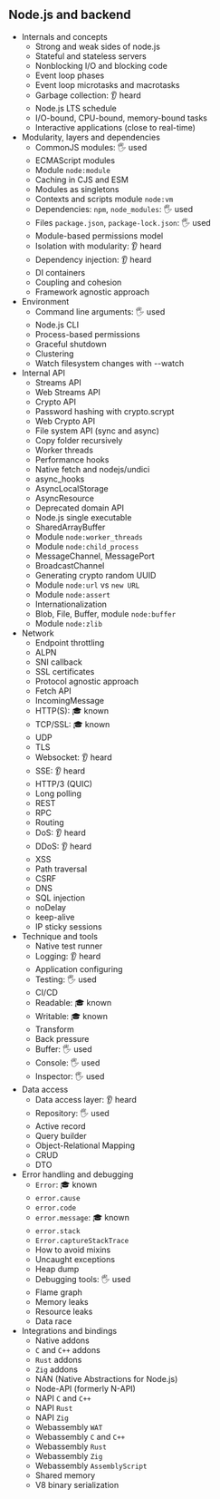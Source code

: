 ## Node.js and backend

- Internals and concepts
  - Strong and weak sides of node.js
  - Stateful and stateless servers
  - Nonblocking I/O and blocking code
  - Event loop phases
  - Event loop microtasks and macrotasks
  - Garbage collection: 👂 heard
  - Node.js LTS schedule
  - I/O-bound, CPU-bound, memory-bound tasks
  - Interactive applications (close to real-time)
- Modularity, layers and dependencies
  - CommonJS modules: 🖐️ used
  - ECMAScript modules
  - Module `node:module`
  - Caching in CJS and ESM
  - Modules as singletons
  - Contexts and scripts module `node:vm`
  - Dependencies: `npm`, `node_modules`: 🖐️ used
  - Files `package.json`, `package-lock.json`: 🖐️ used
  - Module-based permissions model
  - Isolation with modularity: 👂 heard
  - Dependency injection: 👂 heard
  - DI containers
  - Coupling and cohesion
  - Framework agnostic approach
- Environment
  - Command line arguments: 🖐️ used
  - Node.js CLI
  - Process-based permissions
  - Graceful shutdown
  - Clustering
  - Watch filesystem changes with --watch
- Internal API
  - Streams API
  - Web Streams API
  - Crypto API
  - Password hashing with crypto.scrypt
  - Web Crypto API
  - File system API (sync and async)
  - Copy folder recursively
  - Worker threads
  - Performance hooks
  - Native fetch and nodejs/undici
  - async_hooks
  - AsyncLocalStorage
  - AsyncResource
  - Deprecated domain API
  - Node.js single executable
  - SharedArrayBuffer
  - Module `node:worker_threads`
  - Module `node:child_process`
  - MessageChannel, MessagePort
  - BroadcastChannel
  - Generating crypto random UUID
  - Module `node:url` vs `new URL`
  - Module `node:assert`
  - Internationalization
  - Blob, File, Buffer, module `node:buffer`
  - Module `node:zlib`
- Network
  - Endpoint throttling
  - ALPN
  - SNI callback
  - SSL certificates
  - Protocol agnostic approach
  - Fetch API
  - IncomingMessage
  - HTTP(S): 🎓 known
  - TCP/SSL: 🎓 known
  - UDP
  - TLS
  - Websocket: 👂 heard
  - SSE: 👂 heard
  - HTTP/3 (QUIC)
  - Long polling
  - REST
  - RPC
  - Routing
  - DoS: 👂 heard
  - DDoS: 👂 heard
  - XSS
  - Path traversal
  - CSRF
  - DNS
  - SQL injection
  - noDelay
  - keep-alive
  - IP sticky sessions
- Technique and tools
  - Native test runner
  - Logging: 👂 heard
  - Application configuring
  - Testing: 🖐️ used
  - CI/CD
  - Readable: 🎓 known
  - Writable: 🎓 known
  - Transform
  - Back pressure
  - Buffer: 🖐️ used
  - Console: 🖐️ used
  - Inspector: 🖐️ used
- Data access
  - Data access layer: 👂 heard
  - Repository: 🖐️ used
  - Active record
  - Query builder
  - Object-Relational Mapping
  - CRUD
  - DTO
- Error handling and debugging
  - `Error`: 🎓 known
  - `error.cause`
  - `error.code`
  - `error.message`: 🎓 known
  - `error.stack`
  - `Error.captureStackTrace`
  - How to avoid mixins
  - Uncaught exceptions
  - Heap dump
  - Debugging tools: 🖐️ used
  - Flame graph
  - Memory leaks
  - Resource leaks
  - Data race
- Integrations and bindings
  - Native addons
  - `C` and `C++` addons
  - `Rust` addons
  - `Zig` addons
  - NAN (Native Abstractions for Node.js)
  - Node-API (formerly N-API)
  - NAPI `C` and `C++`
  - NAPI `Rust`
  - NAPI `Zig`
  - Webassembly `WAT`
  - Webassembly `C` and `C++`
  - Webassembly `Rust`
  - Webassembly `Zig`
  - Webassembly `AssemblyScript`
  - Shared memory
  - V8 binary serialization
